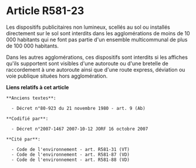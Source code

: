 # Article R581-23

Les dispositifs publicitaires non lumineux, scellés au sol ou installés directement sur le sol sont interdits dans les
agglomérations de moins de 10 000 habitants qui ne font pas partie d'un ensemble multicommunal de plus de 100 000 habitants.

Dans les autres agglomérations, ces dispositifs sont interdits si les affiches qu'ils supportent sont visibles d'une
autoroute ou d'une bretelle de raccordement à une autoroute ainsi que d'une route express, déviation ou voie publique situées
hors agglomération.

**Liens relatifs à cet article**

	**Anciens textes**:

	  - Décret n°80-923 du 21 novembre 1980 - art. 9 (Ab)

	**Codifié par**:

	  - Décret n°2007-1467 2007-10-12 JORF 16 octobre 2007

	**Cité par**:

	  - Code de l'environnement - art. R581-31 (VT)
	  - Code de l'environnement - art. R581-87 (VD)
	  - Code de l'environnement - art. R581-88 (VD)
